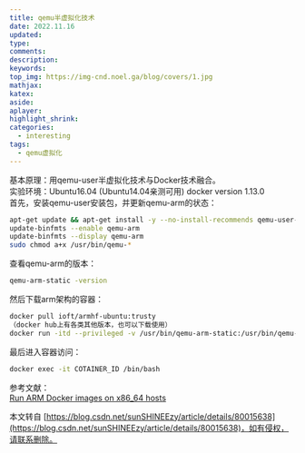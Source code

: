 ```yaml
---
title: qemu半虚拟化技术
date: 2022.11.16
updated:
type: 
comments:
description:
keywords:
top_img: https://img-cnd.noel.ga/blog/covers/1.jpg
mathjax:
katex:
aside:
aplayer:
highlight_shrink:
categories: 
  - interesting
tags:
  - qemu虚拟化
---
```

基本原理：用qemu-user半虚拟化技术与Docker技术融合。  
实验环境：Ubuntu16.04 (Ubuntu14.04亲测可用) docker version 1.13.0  
首先，安装qemu-user安装包，并更新qemu-arm的状态：

``` bash
apt-get update && apt-get install -y --no-install-recommends qemu-user-static binfmt-support
update-binfmts --enable qemu-arm
update-binfmts --display qemu-arm
sudo chmod a+x /usr/bin/qemu-*
```

查看qemu-arm的版本：

``` bash
qemu-arm-static -version
```

然后下载arm架构的容器：

``` bash
docker pull ioft/armhf-ubuntu:trusty
（docker hub上有各类其他版本，也可以下载使用）
docker run -itd --privileged -v /usr/bin/qemu-arm-static:/usr/bin/qemu-arm-static ioft/armhf-ubuntu:trusty /bin/bash（永久有效的容器）
```

最后进入容器访问：

``` bash
docker exec -it COTAINER_ID /bin/bash
```

参考文献：  
[Run ARM Docker images on x86\_64 hosts](https://blog.ubergarm.com/#/blog/archive/archive-arm-docker-images-on-x86-64)

 

  

本文转自 [https://blog.csdn.net/sunSHINEEzy/article/details/80015638](https://blog.csdn.net/sunSHINEEzy/article/details/80015638)，如有侵权，请联系删除。